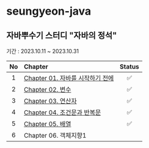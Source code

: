 # seungyeon-java

## 자바뿌수기 스터디 "자바의 정석"

기간 : 2023.10.11 ~ 2023.10.31

| No  | Chapter                                                                                                                                                                                                                           | Status |
|:---:|:----------------------------------------------------------------------------------------------------------------------------------------------------------------------------------------------------------------------------------|:------:|
|  1  | [Chapter 01. 자바를 시작하기 전에](https://github.com/java-kill/seungyeon-java/blob/main/%EC%9E%90%EB%B0%94%EC%9D%98%20%EC%A0%95%EC%84%9D/ch01.%EC%9E%90%EB%B0%94%EB%A5%BC%20%EC%8B%9C%EC%9E%91%ED%95%98%EA%B8%B0%20%EC%A0%84%EC%97%90.md) |   ✅    |
|  2  | [Chapter 02. 변수](https://github.com/java-kill/seungyeon-java/blob/main/%EC%9E%90%EB%B0%94%EC%9D%98%20%EC%A0%95%EC%84%9D/ch02.%20%EB%B3%80%EC%88%98.md)                                                                            |   ✅    |
|  3  | [Chapter 03. 연산자](https://github.com/java-kill/seungyeon-java/blob/main/%EC%9E%90%EB%B0%94%EC%9D%98%20%EC%A0%95%EC%84%9D/ch03.%20%EC%97%B0%EC%82%B0%EC%9E%90.md)                                                                  |   ✅    |
|  4  | [Chapter 04. 조건문과 반복문](https://github.com/java-kill/seungyeon-java/blob/main/%EC%9E%90%EB%B0%94%EC%9D%98%20%EC%A0%95%EC%84%9D/ch04.%20%EC%A1%B0%EA%B1%B4%EB%AC%B8%EA%B3%BC%20%EB%B0%98%EB%B3%B5%EB%AC%B8.md)                      |   ✅    |
|  5  | [Chapter 05. 배열](https://github.com/java-kill/seungyeon-java/blob/main/%EC%9E%90%EB%B0%94%EC%9D%98%20%EC%A0%95%EC%84%9D/ch05.%20%EB%B0%B0%EC%97%B4.md)                                                                            |   ✅    |
|6| Chapter 06. 객체지향1|        |

